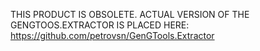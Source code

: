 THIS PRODUCT IS OBSOLETE. ACTUAL VERSION OF THE GENGTOOS.EXTRACTOR IS PLACED HERE:
https://github.com/petrovsn/GenGTools.Extractor
